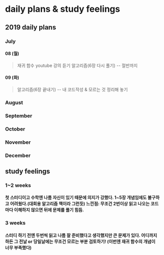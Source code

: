 # daily plans & study feelings
## 2019 daily plans
### July
#### 08 (월)
> 재귀 함수 youtube 강의 듣기
> 알고리즘(6장 다시 풀기) -- 절반까지
#### 09 (화)
> 알고리즘(6장 끝내기) -- 내 코드작성 & 모르는 것 정리해 놓기
### August

### September

### October

### November

### December

## study feelings
### 1~2 weeks
#### 첫 스터디이고 수학엔 나름 자신이 있기 때문에 의지가 강했다. 1~5장 개념임에도 불구하고 어려웠다.(대회용 알고리즘 책이라 그런듯) 느낀점: 무조건 2번이상 읽고 나오는 코드마다 이해하지 않으면 뒤에 문제를 풀기 힘듬.
### 3 weeks
#### 스터디 하기 전엔 두번씩 읽고 나름 잘 준비했다고 생각했지만 큰 문제가 있다. 어디까지 하든 그 전날 or 당일날에는 무조건 모르는 부분 검토하기! (이번엔 재귀 함수의 개념이 너무 부족했다)
